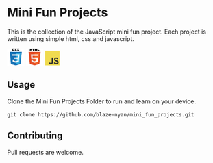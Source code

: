 # Mini Fun Projects

This is the collection of the JavaScript mini fun project. Each project is written using simple html, css and javascript.
<p align="left"> <img src="https://raw.githubusercontent.com/devicons/devicon/master/icons/css3/css3-original-wordmark.svg" alt="css3" width="40" height="40"/> <img src="https://raw.githubusercontent.com/devicons/devicon/master/icons/html5/html5-original-wordmark.svg" alt="html5" width="40" height="40"/> <img src="https://raw.githubusercontent.com/devicons/devicon/master/icons/javascript/javascript-original.svg" alt="javascript" width="35" height="35"/> </p>


## Usage

Clone the Mini Fun Projects Folder to run and learn on your device.

```git
git clone https://github.com/blaze-nyan/mini_fun_projects.git
```


## Contributing

Pull requests are welcome.
